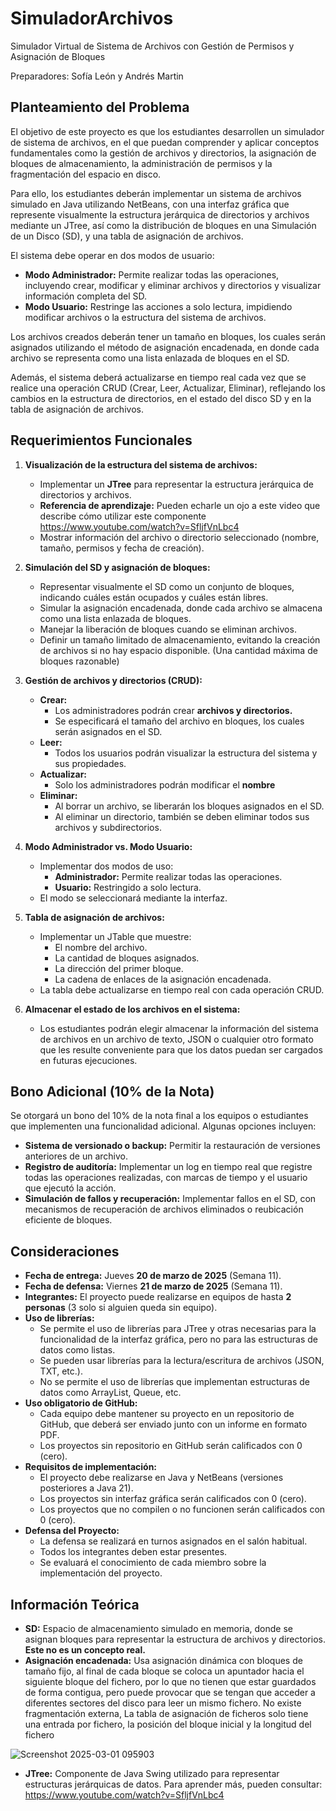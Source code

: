 # SimuladorArchivos
Simulador Virtual de Sistema de Archivos con Gestión de Permisos y Asignación de Bloques

Preparadores: Sofía León y Andrés Martin

## Planteamiento del Problema
El objetivo de este proyecto es que los estudiantes desarrollen un simulador de sistema de archivos, en el que puedan comprender y aplicar conceptos fundamentales como la gestión de archivos y directorios, la asignación de bloques de almacenamiento, la administración de permisos y la fragmentación del espacio en disco.

Para ello, los estudiantes deberán implementar un sistema de archivos simulado en Java utilizando NetBeans, con una interfaz gráfica que represente visualmente la estructura jerárquica de directorios y archivos mediante un JTree, así como la distribución de bloques en una Simulación de un Disco (SD), y una tabla de asignación de archivos.

El sistema debe operar en dos modos de usuario:
* **Modo Administrador:** Permite realizar todas las operaciones, incluyendo crear, modificar y eliminar archivos y directorios y visualizar información completa del SD.
* **Modo Usuario:** Restringe las acciones a solo lectura, impidiendo modificar archivos o la estructura del sistema de archivos.

Los archivos creados deberán tener un tamaño en bloques, los cuales serán asignados utilizando el método de asignación encadenada, en donde cada archivo se representa como una lista enlazada de bloques en el SD.

Además, el sistema deberá actualizarse en tiempo real cada vez que se realice una operación CRUD (Crear, Leer, Actualizar, Eliminar), reflejando los cambios en la estructura de directorios, en el estado del disco SD y en la tabla de asignación de archivos.

## Requerimientos Funcionales
1) **Visualización de la estructura del sistema de archivos:**
   * Implementar un **JTree** para representar la estructura jerárquica de directorios y archivos. 
   * **Referencia de aprendizaje:** Pueden echarle un ojo a este video que describe cómo utilizar este componente https://www.youtube.com/watch?v=SfljfVnLbc4 
   * Mostrar información del archivo o directorio seleccionado (nombre, tamaño, permisos y fecha de creación).
  
2) **Simulación del SD y asignación de bloques:**
   * Representar visualmente el SD como un conjunto de bloques, indicando cuáles están ocupados y cuáles están libres.
   * Simular la asignación encadenada, donde cada archivo se almacena como una lista enlazada de bloques.
   * Manejar la liberación de bloques cuando se eliminan archivos.
   * Definir un tamaño limitado de almacenamiento, evitando la creación de archivos si no hay espacio disponible. (Una cantidad máxima de bloques razonable)

3) **Gestión de archivos y directorios (CRUD):**
   * **Crear:**
     * Los administradores podrán crear **archivos y directorios.**
     * Se especificará el tamaño del archivo en bloques, los cuales serán asignados en el SD.
   * **Leer:**
     * Todos los usuarios podrán visualizar la estructura del sistema y sus propiedades.
   * **Actualizar:**
     * Solo los administradores podrán modificar el **nombre**
   * **Eliminar:**
     * Al borrar un archivo, se liberarán los bloques asignados en el SD.
     * Al eliminar un directorio, también se deben eliminar todos sus archivos y subdirectorios.

4) **Modo Administrador vs. Modo Usuario:**
   * Implementar dos modos de uso:
     * **Administrador:** Permite realizar todas las operaciones.
     * **Usuario:** Restringido a solo lectura.
   * El modo se seleccionará mediante la interfaz.

5) **Tabla de asignación de archivos:**
   * Implementar un JTable que muestre:
     * El nombre del archivo.
     * La cantidad de bloques asignados.
     * La dirección del primer bloque.
     * La cadena de enlaces de la asignación encadenada.
   * La tabla debe actualizarse en tiempo real con cada operación CRUD.

6) **Almacenar el estado de los archivos en el sistema:**
   * Los estudiantes podrán elegir almacenar la información del sistema de archivos en un archivo de texto, JSON o cualquier otro formato que les resulte conveniente para que los datos puedan ser cargados en futuras ejecuciones.

## Bono Adicional (10% de la Nota)
Se otorgará un bono del 10% de la nota final a los equipos o estudiantes que implementen una funcionalidad adicional. Algunas opciones incluyen:
* **Sistema de versionado o backup:** Permitir la restauración de versiones anteriores de un archivo.
* **Registro de auditoría:** Implementar un log en tiempo real que registre todas las operaciones realizadas, con marcas de tiempo y el usuario que ejecutó la acción.
* **Simulación de fallos y recuperación:** Implementar fallos en el SD, con mecanismos de recuperación de archivos eliminados o reubicación eficiente de bloques.

## Consideraciones
* **Fecha de entrega:** Jueves **20 de marzo de 2025** (Semana 11).
* **Fecha de defensa:** Viernes **21 de marzo de 2025** (Semana 11).
* **Integrantes:** El proyecto puede realizarse en equipos de hasta **2 personas** (3 solo si alguien queda sin equipo).
* **Uso de librerías:**
  * Se permite el uso de librerías para JTree y otras necesarias para la funcionalidad de la interfaz gráfica, pero no para las estructuras de datos como listas. 
  * Se pueden usar librerías para la lectura/escritura de archivos (JSON, TXT, etc.).
  * No se permite el uso de librerías que implementan estructuras de datos como ArrayList, Queue, etc.
* **Uso obligatorio de GitHub:**
  * Cada equipo debe mantener su proyecto en un repositorio de GitHub, que deberá ser enviado junto con un informe en formato PDF.
  * Los proyectos sin repositorio en GitHub serán calificados con 0 (cero).
* **Requisitos de implementación:**
  * El proyecto debe realizarse en Java y NetBeans (versiones posteriores a Java 21).
  * Los proyectos sin interfaz gráfica serán calificados con 0 (cero).
  * Los proyectos que no compilen o no funcionen serán calificados con 0 (cero).
* **Defensa del Proyecto:**
  * La defensa se realizará en turnos asignados en el salón habitual.
  * Todos los integrantes deben estar presentes.
  * Se evaluará el conocimiento de cada miembro sobre la implementación del proyecto.

## Información Teórica
* **SD:** Espacio de almacenamiento simulado en memoria, donde se asignan bloques para representar la estructura de archivos y directorios. **Este no es un concepto real.**
* **Asignación encadenada:** Usa asignación dinámica con bloques de tamaño fijo, al final de cada bloque se coloca un apuntador hacia el siguiente bloque del fichero, por lo que no tienen que estar guardados de forma contigua, pero puede provocar que se tengan que acceder a diferentes sectores del disco para leer un mismo fichero. No existe fragmentación externa, La tabla de asignación de ficheros solo tiene una entrada por fichero, la posición del bloque inicial y la longitud del fichero

![Screenshot 2025-03-01 095903](https://github.com/user-attachments/assets/9359cec9-77f1-456b-a239-4dbf93ce235f)

* **JTree:** Componente de Java Swing utilizado para representar estructuras jerárquicas de datos. Para aprender más, pueden consultar: https://www.youtube.com/watch?v=SfljfVnLbc4 

